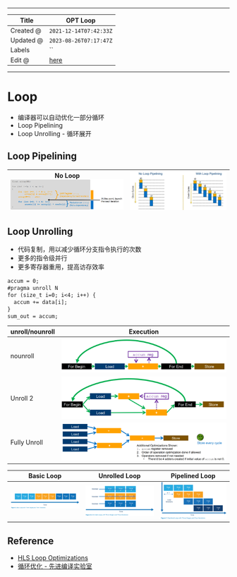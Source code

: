 -----

| Title     | OPT Loop                                            |
| --------- | --------------------------------------------------- |
| Created @ | `2021-12-14T07:42:33Z`                              |
| Updated @ | `2023-08-26T07:17:47Z`                              |
| Labels    | \`\`                                                |
| Edit @    | [here](https://github.com/junxnone/xwiki/issues/18) |

-----

# Loop

  - 编译器可以自动优化一部分循环
  - Loop Pipelining
  - Loop Unrolling - 循环展开

## Loop Pipelining

| No Loop![image](media/dfecad3465f2365e02375c942c3c7f6a3a77a447.png) | ![image](media/50e605b1c8725f275b4501ce54313eb111877393.png) |
| ------------------------------------------------------------------- | ------------------------------------------------------------ |

## Loop Unrolling

  - 代码复制，用以减少循环分支指令执行的次数
  - 更多的指令级并行
  - 更多寄存器重用，提高访存效率

<!-- end list -->

    accum = 0;
    #pragma unroll N
    for (size_t i=0; i<4; i++) {
      accum += data[i];
    }
    sum_out = accum;

| unroll/nounroll | Execution                                                    |
| --------------- | ------------------------------------------------------------ |
| nounroll        | ![image](media/d33c5e28b2faf365849f00bc3ef338c611e73257.png) |
| Unroll 2        | ![image](media/1130b47a4c3fa7beb320ce1c8e08e99076a76586.png) |
| Fully Unroll    | ![image](media/6798e907b5b5d17b173235ee435c409cc1074387.png) |

| Basic Loop                                                   | Unrolled Loop                                                | Pipelined Loop                                               |
| ------------------------------------------------------------ | ------------------------------------------------------------ | ------------------------------------------------------------ |
| ![image](media/7693eb40490469501a9324ca6585c01d2f94ede6.png) | ![image](media/3e3748cecb650978d5f0525adf40d9049c27b74b.png) | ![image](media/a243279ed12372f5cf9183ed43b9e9535c69e628.png) |

## Reference

  - [HLS Loop
    Optimizations](https://learning.intel.com/developer/learn/course/external/view/elearning/242/hls-loop-optimizations-part-3-of-7)
  - [循环优化 -
    先进编译实验室](https://space.bilibili.com/1540261574/channel/collectiondetail?sid=693322)
